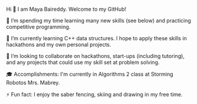 Hi 👋 I am Maya Baireddy. Welcome to my GitHub!

🔭 I’m spending my time learning many new skills (see below) and practicing competitive programming. 

🌱 I’m currently learning C++ data structures. I hope to apply these skills in hackathons and my own personal projects.

👯 I’m looking to collaborate on hackathons, start-ups (including tutoring), and any projects that could use my skill set at problem solving.

🎓 Accomplishments: I'm currently in Algorithms 2 class at Storming Robotos Mrs. Mabrey.

⚡ Fun fact: I enjoy the saber fencing, skiing and drawing in my free time.

<!---
mbaireddy/mbaireddy is a ✨ special ✨ repository because its `README.md` (this file) appears on your GitHub profile.
You can click the Preview link to take a look at your changes...
--->

